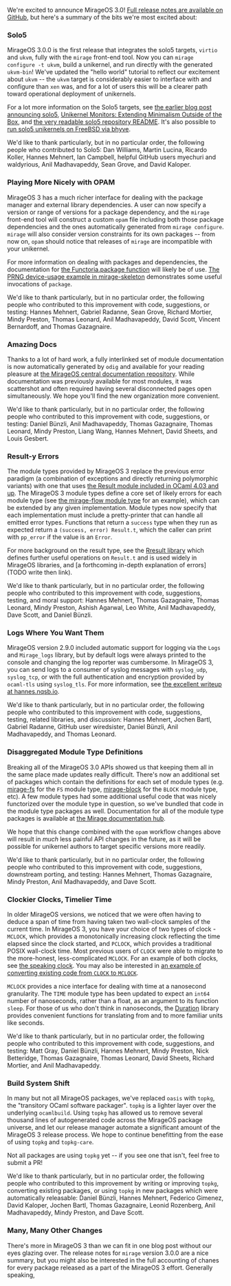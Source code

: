 We're excited to announce MirageOS 3.0!  [Full release notes are available on GitHub](https://github.com/mirage/mirage/releases/tag/v3.0.0), but here's a summary of the bits we're most excited about:

### Solo5

MirageOS 3.0.0 is the first release that integrates the solo5 targets, `virtio` and `ukvm`, fully with the `mirage` front-end tool.  Now you can `mirage configure -t ukvm`, build a unikernel, and run directly with the generated `ukvm-bin`!  We've updated the "hello world" tutorial to reflect our excitement about `ukvm` -- the `ukvm` target is considerably easier to interface with and configure than `xen` was, and for a lot of users this will be a clearer path toward operational deployment of unikernels.

For a lot more information on the Solo5 targets, see [the earlier blog post announcing solo5](/tmpl/blog/introducing-solo5), [Unikernel Monitors: Extending Minimalism Outside of the Box](https://www.usenix.org/conference/hotcloud16/workshop-program/presentation/williams), and [the very readable solo5 repository README](https://github.com/solo5/solo5/tree/master/README.md).  It's also possible to [run solo5 unikernels on FreeBSD via bhyve](https://hannes.nqsb.io/Posts/Solo5).

We'd like to thank particularly, but in no particular order, the following people who contributed to Solo5: Dan Williams, Martin Lucina, Ricardo Koller, Hannes Mehnert, Ian Campbell, helpful GitHub users myechuri and waldyrious, Anil Madhavapeddy, Sean Grove, and David Kaloper.

### Playing More Nicely with OPAM

MirageOS 3 has a much richer interface for dealing with the package manager and external library dependencies.  A user can now specify a version or range of versions for a package dependency, and the `mirage` front-end tool will construct a custom `opam` file including both those package dependencies and the ones automatically generated from `mirage configure`.  `mirage` will also consider version constraints for its own packages -- from now on, `opam` should notice that releases of `mirage` are incompatible with your unikernel.

For more information on dealing with packages and dependencies, the documentation for [the Functoria.package function](https://mirage.github.io/functoria/Functoria.html#VALpackage) will likely be of use.  [The PRNG device-usage example in mirage-skeleton](https://github.com/mirage/mirage-skeleton/blob/mirage-dev/device-usage/prng/config.ml) demonstrates some useful invocations of `package`.

We'd like to thank particularly, but in no particular order, the following people who contributed to this improvement with code, suggestions, or testing: Hannes Mehnert, Gabriel Radanne, Sean Grove, Richard Mortier, Mindy Preston, Thomas Leonard, Anil Madhavapeddy, David Scott, Vincent Bernardoff, and Thomas Gazagnaire.

### Amazing Docs

Thanks to a lot of hard work, a fully interlinked set of module documentation is now automatically generated by `odig` and available for your reading pleasure at [the MirageOS central documentation repository](https://docs.mirage.io).  While documentation was previously available for most modules, it was scattershot and often required having several disconnected pages open simultaneously.  We hope you'll find the new organization more convenient.

We'd like to thank particularly, but in no particular order, the following people who contributed to this improvement with code, suggestions, or testing: Daniel Bünzli, Anil Madhavapeddy, Thomas Gazagnaire, Thomas Leonard, Mindy Preston, Liang Wang, Hannes Mehnert, David Sheets, and Louis Gesbert.

### Result-y Errors

The module types provided by MirageOS 3 replace the previous error paradigm (a combination of exceptions and directly returning polymorphic variants) with one that uses [the Result module included in OCaml 4.03 and up](https://github.com/ocaml/ocaml/pull/147).  The MirageOS 3 module types define a core set of likely errors for each module type (see [the mirage-flow module type](https://mirage.github.io/mirage-flow/Mirage_flow.S.html) for an example), which can be extended by any given implementation.  Module types now specify that each implementation must include a pretty-printer that can handle all emitted error types.  Functions that return a `success` type when they run as expected return a `(success, error) Result.t`, which the caller can print with `pp_error` if the value is an `Error`.

For more background on the result type, see the [Rresult library](http://erratique.ch/software/rresult) which defines further useful operations on `Result.t` and is used widely in MirageOS libraries, and [a forthcoming in-depth explanation of errors](TODO write then link).

We'd like to thank particularly, but in no particular order, the following people who contributed to this improvement with code, suggestions, testing, and moral support: Hannes Mehnert, Thomas Gazagnaire, Thomas Leonard, Mindy Preston, Ashish Agarwal, Leo White, Anil Madhavapeddy, Dave Scott, and Daniel Bünzli.

### Logs Where You Want Them

MirageOS version 2.9.0 included automatic support for logging via the `Logs` and `Mirage_logs` library, but by default logs were always printed to the console and changing the log reporter was cumbersome.  In MirageOS 3, you can send logs to a consumer of syslog messages with `syslog_udp`, `syslog_tcp`, or with the full authentication and encryption provided by `ocaml-tls` using `syslog_tls`.  For more information, see [the excellent writeup at hannes.nqsb.io](https://hannes.nqsb.io/Posts/Syslog).

We'd like to thank particularly, but in no particular order, the following people who contributed to this improvement with code, suggestions, testing, related libraries, and discussion: Hannes Mehnert, Jochen Bartl, Gabriel Radanne, GitHub user wiredsister, Daniel Bünzli, Anil Madhavapeddy, and Thomas Leonard.

### Disaggregated Module Type Definitions

Breaking all of the MirageOS 3.0 APIs showed us that keeping them all in the same place made updates really difficult.  There's now an additional set of packages which contain the definitions for each set of module types (e.g. [mirage-fs](https://github.com/mirage/mirage-fs) for the `FS` module type, [mirage-block](https://github.com/mirage/mirage-block) for the `BLOCK` module type, etc).  A few module types had some additional useful code that was nicely functorized over the module type in question, so we've bundled that code in the module type packages as well.  Documentation for all of the module type packages is available at [the Mirage documentation hub](https://mirage.github.io/doc/).

We hope that this change combined with the `opam` workflow changes above will result in *much* less painful API changes in the future, as it will be possible for unikernel authors to target specific versions more readily.

We'd like to thank particularly, but in no particular order, the following people who contributed to this improvement with code, suggestions, downstream porting, and testing: Hannes Mehnert, Thomas Gazagnaire, Mindy Preston, Anil Madhavapeddy, and Dave Scott.

### Clockier Clocks, Timelier Time

In older MirageOS versions, we noticed that we were often having to deduce a span of time from having taken two wall-clock samples of the current time.  In MirageOS 3, you have your choice of two types of clock - `MCLOCK`, which provides a monotonically increasing clock reflecting the time elapsed since the clock started, and `PCLOCK`, which provides a traditional POSIX wall-clock time.  Most previous users of `CLOCK` were able to migrate to the more-honest, less-complicated `MCLOCK`.  For an example of both clocks, see [the speaking clock](https://github.com/mirage/mirage-skeleton/blob/mirage-dev/device-usage/clock/unikernel.ml).  You may also be interested in [an example of converting existing code from `CLOCK` to `MCLOCK`](https://github.com/mirage/mirage-tcpip/pull/232/files).

`MCLOCK` provides a nice interface for dealing with time at a nanosecond granularity.  The `TIME` module type has been updated to expect an `int64` number of nanoseconds, rather than a float, as an argument to its function `sleep`.  For those of us who don't think in nanoseconds, the [Duration](https://github.com/hannesm/duration) library provides convenient functions for translating from and to more familiar units like seconds.

We'd like to thank particularly, but in no particular order, the following people who contributed to this improvement with code, suggestions, and testing: Matt Gray, Daniel Bünzli, Hannes Mehnert, Mindy Preston, Nick Betteridge, Thomas Gazagnaire, Thomas Leonard, David Sheets, Richard Mortier, and Anil Madhavapeddy.

### Build System Shift

In many but not all MirageOS packages, we've replaced `oasis` with `topkg`, the "transitory OCaml software packager". `topkg` is a lighter layer over the underlying `ocamlbuild`.  Using `topkg` has allowed us to remove several thousand lines of autogenerated code across the MirageOS package universe, and let our release manager automate a significant amount of the MirageOS 3 release process.  We hope to continue benefitting from the ease of using `topkg` and `topkg-care`.

Not all packages are using `topkg` yet -- if you see one that isn't, feel free to submit a PR!

We'd like to thank particularly, but in no particular order, the following people who contributed to this improvement by writing or improving `topkg`, converting existing packages, or using `topkg` in new packages which were automatically releasable: Daniel Bünzli, Hannes Mehnert, Federico Gimenez, David Kaloper, Jochen Bartl, Thomas Gazagnaire, Leonid Rozenberg, Anil Madhavapeddy, Mindy Preston, and Dave Scott.

### Many, Many Other Changes

There's more in MirageOS 3 than we can fit in one blog post without our eyes glazing over.  The release notes for `mirage` version 3.0.0 are a nice summary, but you might also be interested in the full accounting of chanes for every package released as a part of the MirageOS 3 effort.  Generally speaking, 
